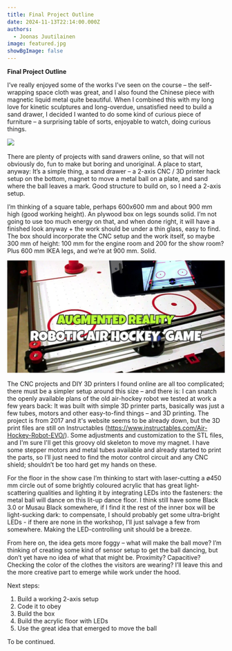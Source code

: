 ```yaml
---
title: Final Project Outline
date: 2024-11-13T22:14:00.000Z
authors:
  - Joonas Juutilainen
image: featured.jpg
showBgImage: false
---
```

**Final Project Outline** 

I’ve really enjoyed some of the works I’ve seen on the course – the self-wrapping space cloth was great, and I also found the Chinese piece with magnetic liquid metal quite beautiful. When I combined this with my long love for kinetic sculptures and long-overdue, unsatisfied need to build a sand drawer, I decided I wanted to do some kind of curious piece of furniture – a surprising table of sorts, enjoyable to watch, doing curious things.

![](screenshot-2024-11-13-at-21.53.09.png)

There are plenty of projects with sand drawers online, so that will not obviously do, fun to make but boring and unoriginal. A place to start, anyway: It’s a simple thing, a sand drawer – a 2-axis CNC / 3D printer hack setup on the bottom, magnet to move a metal ball on a plate, and sand where the ball leaves a mark. Good structure to build on, so I need a 2-axis setup.

I’m thinking of a square table, perhaps 600x600 mm and about 900 mm high (good working height). An plywood box on legs sounds solid. I’m not going to use too much energy on that, and when done right, it will have a finished look anyway + the work should be under a thin glass, easy to find. The box should incorporate the CNC setup and the work itself, so maybe 300 mm of height: 100 mm for the engine room and 200 for the show room? Plus 600 mm IKEA legs, and we’re at 900 mm. Solid.

![](screenshot-2024-11-13-at-22.05.47.png)

The CNC projects and DIY 3D printers I found online are all too complicated; there must be a simpler setup around this size – and there is: I can snatch the openly available plans of the old air-hockey robot we tested at work a few years back: It was built with simple 3D printer parts, basically was just a few tubes, motors and other easy-to-find things – and 3D printing. The project is from 2017 and it's website seems to be already down, but the 3D print files are still on Instructables (https://www.instructables.com/Air-Hockey-Robot-EVO/). Some adjustments and customization to the STL files, and I'm sure I'll get this groovy old skeleton to move my magnet. I have some stepper motors and metal tubes available and already started to print the parts, so I’ll just need to find the motor control circuit and any CNC shield; shouldn’t be too hard get my hands on these.

For the floor in the show case I’m thinking to start with laser-cutting a ø450 mm circle out of some brightly coloured acrylic that has great light-scattering qualities and lighting it by integrating LEDs into the fasteners: the metal ball will dance on this lit-up dance floor.  I think still have some Black 3.0 or Musau Black somewhere, if I find it the rest of the inner box will be light-sucking dark: to compensate, I should probably get some ultra-bright LEDs - if there are none in the workshop, I’ll just salvage a few from somewhere. Making the LED-controlling unit should be a breeze.

From here on, the idea gets more foggy – what will make the ball move? I’m thinking of creating some kind of sensor setup to get the ball dancing, but don’t yet have no idea of what that might be. Proximity? Capacitive? Checking the color of the clothes the visitors are wearing? I’ll leave this and the more creative part to emerge while work under the hood.

Next steps:

1. Build a working 2-axis setup
2. Code it to obey
3. Build the box
4. Build the acrylic floor with LEDs
5. Use the great idea that emerged to move the ball

To be continued.
